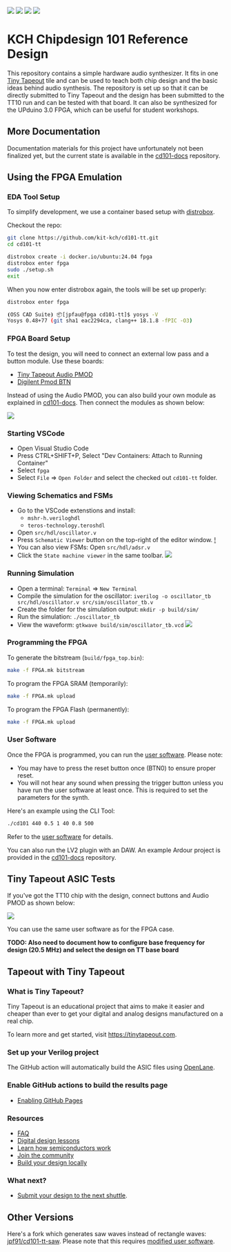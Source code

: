 ![](../../workflows/gds/badge.svg) ![](../../workflows/docs/badge.svg) ![](../../workflows/test/badge.svg) ![](../../workflows/fpga/badge.svg)

# KCH Chipdesign 101 Reference Design

This repository contains a simple hardware audio synthesizer.
It fits in one [Tiny Tapeout](https://tinytapeout.com/) tile and can be used to teach both chip design and the basic ideas behind audio synthesis.
The repository is set up so that it can be directly submitted to Tiny Tapeout and the design has been submitted to the TT10 run and can be tested with that board.
It can also be synthesized for the UPduino 3.0 FPGA, which can be useful for student workshops.

## More Documentation

Documentation materials for this project have unfortunately not been finalized yet, but the current state is available in the [cd101-docs](https://github.com/kit-kch/cd101-docs) repository.

## Using the FPGA Emulation

### EDA Tool Setup

To simplify development, we use a container based setup with [distrobox](https://distrobox.it).

Checkout the repo:
```bash
git clone https://github.com/kit-kch/cd101-tt.git
cd cd101-tt
```

```bash
distrobox create -i docker.io/ubuntu:24.04 fpga
distrobox enter fpga
sudo ./setup.sh
exit
```

When you now enter distrobox again, the tools will be set up properly:
```bash
distrobox enter fpga

⦗OSS CAD Suite⦘ 📦[jpfau@fpga cd101-tt]$ yosys -V
Yosys 0.48+77 (git sha1 eac2294ca, clang++ 18.1.8 -fPIC -O3)
```

### FPGA Board Setup

To test the design, you will need to connect an external low pass and a button module.
Use these boards:
* [Tiny Tapeout Audio PMOD](https://github.com/MichaelBell/tt-audio-pmod)
* [Digilent Pmod BTN](https://digilent.com/reference/pmod/pmodbtn/start?srsltid=AfmBOorq1TLTMuljiMuctmZYIX58brU7r9eTV9q9wnxmNRfxH62lrLGN)

Instead of using the Audio PMOD, you can also build your own module as explained in [cd101-docs](https://github.com/kit-kch/cd101-docs).
Then connect the modules as shown below:

![](setup_fpga.png)

### Starting VSCode

* Open Visual Studio Code
* Press CTRL+SHIFT+P, Select "Dev Containers: Attach to Running Container"
* Select `fpga`
* Select `File` => `Open Folder` and select the checked out `cd101-tt` folder.

### Viewing Schematics and FSMs

* Go to the VSCode extenstions and install:
  * `mshr-h.veriloghdl`
  * `teros-technology.teroshdl`
* Open `src/hdl/oscillator.v`
* Press `Schematic Viewer` button on the top-right of the editor window.
  [!](oscillator_schematic.svg)
* You can also view FSMs: Open `src/hdl/adsr.v`
* Click the `State machine viewer` in the same toolbar.
  ![](adsr_fsm.svg)

### Running Simulation

* Open a terminal: `Terminal` => `New Terminal`
* Compile the simulation for the oscillator: `iverilog -o oscillator_tb src/hdl/oscillator.v src/sim/oscillator_tb.v`
* Create the folder for the simulation output: `mkdir -p build/sim/`
* Run the simulation: `./oscillator_tb`
* View the waveform: `gtkwave build/sim/oscillator_tb.vcd`
  ![](oscillator_tb.png)

### Programming the FPGA

To generate the bitstream (`build/fpga_top.bin`):
```bash
make -f FPGA.mk bitstream
```

To program the FPGA SRAM (temporarily):
```bash
make -f FPGA.mk upload
```
To program the FPGA Flash (permanently):
```bash
make -f FPGA.mk upload
```

### User Software

Once the FPGA is programmed, you can run the [user software](https://github.com/kit-kch/cd101-plugin).
Please note:
* You may have to press the reset button once (BTN0) to ensure proper reset.
* You will not hear any sound when pressing the trigger button unless you have run the user software at least once.
  This is required to set the parameters for the synth.

Here's an example using the CLI Tool:
```bash
./cd101 440 0.5 1 40 0.8 500
```
Refer to the [user software](https://github.com/kit-kch/cd101-plugin) for details.

You can also run the LV2 plugin with an DAW.
An example Ardour project is provided in the [cd101-docs](https://github.com/kit-kch/cd101-docs) repository.

## Tiny Tapeout ASIC Tests

If you've got the TT10 chip with the design, connect buttons and Audio PMOD as shown below:

![](setup_asic.png)

You can use the same user software as for the FPGA case.

**TODO: Also need to document how to configure base frequency for design (20.5 MHz) and select the design on TT base board**

## Tapeout with Tiny Tapeout

### What is Tiny Tapeout?

Tiny Tapeout is an educational project that aims to make it easier and cheaper than ever to get your digital and analog designs manufactured on a real chip.

To learn more and get started, visit https://tinytapeout.com.

### Set up your Verilog project

The GitHub action will automatically build the ASIC files using [OpenLane](https://www.zerotoasiccourse.com/terminology/openlane/).

### Enable GitHub actions to build the results page

- [Enabling GitHub Pages](https://tinytapeout.com/faq/#my-github-action-is-failing-on-the-pages-part)

### Resources

- [FAQ](https://tinytapeout.com/faq/)
- [Digital design lessons](https://tinytapeout.com/digital_design/)
- [Learn how semiconductors work](https://tinytapeout.com/siliwiz/)
- [Join the community](https://tinytapeout.com/discord)
- [Build your design locally](https://www.tinytapeout.com/guides/local-hardening/)

### What next?

- [Submit your design to the next shuttle](https://app.tinytapeout.com/).

## Other Versions

Here's a fork which generates saw waves instead of rectangle waves: [jpf91/cd101-tt-saw](https://github.com/jpf91/cd101-tt-saw).
Please note that this requires [modified user software](https://github.com/kit-kch/cd101-plugin/issues/1).